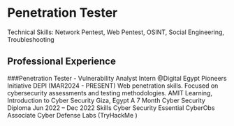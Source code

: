 # Penetration Tester
Technical Skills: Network Pentest, Web Pentest, OSINT, Social Engineering, Troubleshooting

## Professional Experience
###Penetration Tester - Vulnerability Analyst Intern @Digital Egypt Pioneers Initiative DEPI (MAR2024 - PRESENT)
Web penetration skills.
Focused on cybersecurity assessments and testing methodologies.
AMIT Learning, Introduction to Cyber Security Giza, Egypt A 7 Month Cyber Security Diploma Jun 2022 – Dec 2022 Skills
Cyber Security Essential
CyberObs Associate
Cyber Defense Labs (TryHackMe )
